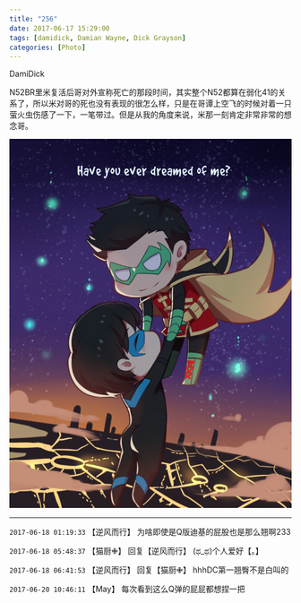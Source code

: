 ```yaml
---
title: "256"
date: 2017-06-17 15:29:00
tags: [damidick, Damian Wayne, Dick Grayson]
categories: [Photo]
---
```


<p>DamiDick</p> 
<p>N52BR里米复活后哥对外宣称死亡的那段时间，其实整个N52都算在弱化41的关系了，所以米对哥的死也没有表现的很怎么样，只是在哥谭上空飞的时候对着一只萤火虫伤感了一下，一笔带过。但是从我的角度来说，米那一刻肯定非常非常的想念哥。<br /></p>

![](https://raw.githubusercontent.com/alicewish/meowchain247/master/img_cVZNdzJtQk9JV2N6QVAyWDBRYm0rMmJ3eURlWm53SjlVM1g5OFkxaTdiTUFmTGwrM1ZpS3hRPT0.jpg)

---

`2017-06-18 01:19:33` 【逆风而行】 为啥即使是Q版迪基的屁股也是那么翘啊233

`2017-06-18 05:48:37` 【猫厨✙】 回复【逆风而行】 (ಥ\_ಥ)个人爱好【。】

`2017-06-18 06:41:53` 【逆风而行】 回复【猫厨✙】 hhhDC第一翘臀不是白叫的

`2017-06-20 10:46:11` 【May】 每次看到这么Q弹的屁屁都想捏一把
